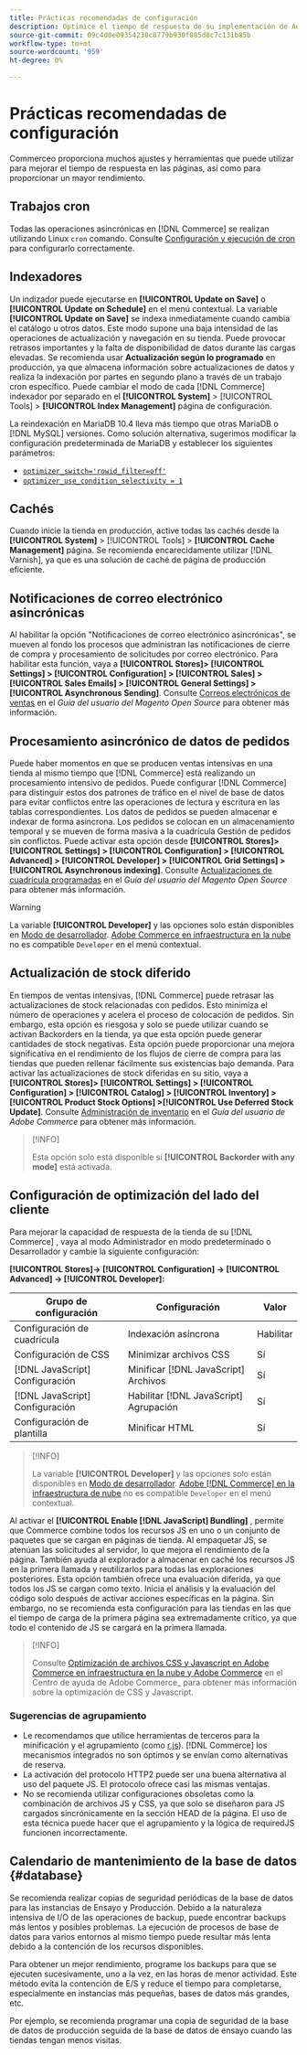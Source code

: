 ```yaml
---
title: Prácticas recomendadas de configuración
description: Optimice el tiempo de respuesta de su implementación de Adobe Commerce o Magento Open Source mediante estas prácticas recomendadas.
source-git-commit: 09c4d0e09354230c8779b930f085d8c7c131b85b
workflow-type: tm+mt
source-wordcount: '959'
ht-degree: 0%

---
```



# Prácticas recomendadas de configuración

Commerceo proporciona muchos ajustes y herramientas que puede utilizar para mejorar el tiempo de respuesta en las páginas, así como para proporcionar un mayor rendimiento.

## Trabajos cron

Todas las operaciones asincrónicas en [!DNL Commerce] se realizan utilizando Linux `cron` comando. Consulte [Configuración y ejecución de cron](https://devdocs.magento.com/guides/v2.4/config-guide/cli/config-cli-subcommands-cron.html) para configurarlo correctamente.

## Indexadores

Un indizador puede ejecutarse en **[!UICONTROL Update on Save]** o **[!UICONTROL Update on Schedule]** en el menú contextual. La variable **[!UICONTROL Update on Save]** se indexa inmediatamente cuando cambia el catálogo u otros datos. Este modo supone una baja intensidad de las operaciones de actualización y navegación en su tienda. Puede provocar retrasos importantes y la falta de disponibilidad de datos durante las cargas elevadas. Se recomienda usar **Actualización según lo programado** en producción, ya que almacena información sobre actualizaciones de datos y realiza la indexación por partes en segundo plano a través de un trabajo cron específico. Puede cambiar el modo de cada [!DNL Commerce] indexador por separado en el  **[!UICONTROL System]** > [!UICONTROL Tools] > **[!UICONTROL Index Management]** página de configuración.

La reindexación en MariaDB 10.4 lleva más tiempo que otras MariaDB o [!DNL MySQL] versiones. Como solución alternativa, sugerimos modificar la configuración predeterminada de MariaDB y establecer los siguientes parámetros:

* [`optimizer_switch='rowid_filter=off'`](https://mariadb.com/kb/en/optimizer-switch/)
* [`optimizer_use_condition_selectivity = 1`](https://mariadb.com/products/skysql/docs/reference/es/system-variables/optimizer_use_condition_selectivity/)

## Cachés

Cuando inicie la tienda en producción, active todas las cachés desde la **[!UICONTROL System]** > [!UICONTROL Tools] > **[!UICONTROL Cache Management]** página. Se recomienda encarecidamente utilizar [!DNL Varnish], ya que es una solución de caché de página de producción eficiente.

## Notificaciones de correo electrónico asincrónicas

Al habilitar la opción &quot;Notificaciones de correo electrónico asincrónicas&quot;, se mueven al fondo los procesos que administran las notificaciones de cierre de compra y procesamiento de solicitudes por correo electrónico. Para habilitar esta función, vaya a **[!UICONTROL Stores]> [!UICONTROL Settings] > [!UICONTROL Configuration] > [!UICONTROL Sales] > [!UICONTROL Sales Emails] > [!UICONTROL General Settings] >[!UICONTROL Asynchronous Sending]**. Consulte [Correos electrónicos de ventas](https://docs.magento.com/user-guide/configuration/sales/sales-emails.html) en el _Guía del usuario del Magento Open Source_ para obtener más información.

## Procesamiento asincrónico de datos de pedidos

Puede haber momentos en que se producen ventas intensivas en una tienda al mismo tiempo que [!DNL Commerce] está realizando un procesamiento intensivo de pedidos. Puede configurar [!DNL Commerce] para distinguir estos dos patrones de tráfico en el nivel de base de datos para evitar conflictos entre las operaciones de lectura y escritura en las tablas correspondientes. Los datos de pedidos se pueden almacenar e indexar de forma asíncrona. Los pedidos se colocan en un almacenamiento temporal y se mueven de forma masiva a la cuadrícula Gestión de pedidos sin conflictos. Puede activar esta opción desde **[!UICONTROL Stores]> [!UICONTROL Settings] > [!UICONTROL Configuration] > [!UICONTROL Advanced] > [!UICONTROL Developer] > [!UICONTROL Grid Settings] >[!UICONTROL Asynchronous indexing]**. Consulte [Actualizaciones de cuadrícula programadas](https://docs.magento.com/user-guide/sales/order-grid-updates-schedule.html) en el _Guía del usuario del Magento Open Source_ para obtener más información.

>[!WARNING]
>
>La variable **[!UICONTROL Developer]** y las opciones solo están disponibles en [Modo de desarrollador](https://devdocs.magento.com/guides/v2.4/config-guide/cli/config-cli-subcommands-mode.html). [Adobe Commerce en infraestructura en la nube](https://devdocs.magento.com/cloud/requirements/cloud-requirements.html#cloud-req-test) no es compatible `Developer` en el menú contextual.

## Actualización de stock diferido

En tiempos de ventas intensivas, [!DNL Commerce] puede retrasar las actualizaciones de stock relacionadas con pedidos. Esto minimiza el número de operaciones y acelera el proceso de colocación de pedidos. Sin embargo, esta opción es riesgosa y solo se puede utilizar cuando se activan Backorders en la tienda, ya que esta opción puede generar cantidades de stock negativas. Esta opción puede proporcionar una mejora significativa en el rendimiento de los flujos de cierre de compra para las tiendas que pueden rellenar fácilmente sus existencias bajo demanda. Para activar las actualizaciones de stock diferidas en su sitio, vaya a **[!UICONTROL Stores]> [!UICONTROL Settings] > [!UICONTROL Configuration] > [!UICONTROL Catalog] > [!UICONTROL Inventory] > [!UICONTROL Product Stock Options] >[!UICONTROL Use Deferred Stock Update]**. Consulte [Administración de inventario](https://docs.magento.com/user-guide/catalog/inventory.html) en el _Guía del usuario de Adobe Commerce_ para obtener más información.

>[!INFO]
>
>Esta opción solo está disponible si **[!UICONTROL Backorder with any mode]** está activada.

## Configuración de optimización del lado del cliente

Para mejorar la capacidad de respuesta de la tienda de su [!DNL Commerce] , vaya al modo Administrador en modo predeterminado o Desarrollador y cambie la siguiente configuración:

**[!UICONTROL Stores]-> [!UICONTROL Configuration] -> [!UICONTROL Advanced] -> [!UICONTROL Developer]:**

| Grupo de configuración | Configuración | Valor |
| ------------------- | -------------------------- | ------ |
| Configuración de cuadrícula | Indexación asíncrona | Habilitar |
| Configuración de CSS | Minimizar archivos CSS | Sí |
| [!DNL JavaScript] Configuración | Minificar [!DNL JavaScript] Archivos | Sí |
| [!DNL JavaScript] Configuración | Habilitar [!DNL JavaScript] Agrupación | Sí |
| Configuración de plantilla | Minificar HTML | Sí |

>[!INFO]
>
>La variable **[!UICONTROL Developer]** y las opciones solo están disponibles en [Modo de desarrollador](https://devdocs.magento.com/guides/v2.4/config-guide/cli/config-cli-subcommands-mode.html). [Adobe [!DNL Commerce] en la infraestructura de nube](https://devdocs.magento.com/cloud/requirements/cloud-requirements.html#cloud-req-test) no es compatible `Developer` en el menú contextual.

Al activar el **[!UICONTROL Enable [!DNL JavaScript] Bundling]** , permite que Commerce combine todos los recursos JS en uno o un conjunto de paquetes que se cargan en páginas de tienda. Al empaquetar JS, se atenúan las solicitudes al servidor, lo que mejora el rendimiento de la página. También ayuda al explorador a almacenar en caché los recursos JS en la primera llamada y reutilizarlos para todas las exploraciones posteriores. Esta opción también ofrece una evaluación diferida, ya que todos los JS se cargan como texto. Inicia el análisis y la evaluación del código solo después de activar acciones específicas en la página. Sin embargo, no se recomienda esta configuración para las tiendas en las que el tiempo de carga de la primera página sea extremadamente crítico, ya que todo el contenido de JS se cargará en la primera llamada.

>[!INFO]
>
>Consulte [Optimización de archivos CSS y Javascript en Adobe Commerce en infraestructura en la nube y Adobe Commerce](https://support.magento.com/hc/en-us/articles/360044482152) en el Centro de ayuda de Adobe Commerce_ para obtener más información sobre la optimización de CSS y Javascript.

### Sugerencias de agrupamiento

* Le recomendamos que utilice herramientas de terceros para la minificación y el agrupamiento (como [r.js](http://requirejs.org/)). [!DNL Commerce] los mecanismos integrados no son óptimos y se envían como alternativas de reserva.
* La activación del protocolo HTTP2 puede ser una buena alternativa al uso del paquete JS. El protocolo ofrece casi las mismas ventajas.
* No se recomienda utilizar configuraciones obsoletas como la combinación de archivos JS y CSS, ya que solo se diseñaron para JS cargados sincrónicamente en la sección HEAD de la página. El uso de esta técnica puede hacer que el agrupamiento y la lógica de requiredJS funcionen incorrectamente.

## Calendario de mantenimiento de la base de datos {#database}

Se recomienda realizar copias de seguridad periódicas de la base de datos para las instancias de Ensayo y Producción. Debido a la naturaleza intensiva de I/O de las operaciones de backup, puede encontrar backups más lentos y posibles problemas. La ejecución de procesos de base de datos para varios entornos al mismo tiempo puede resultar más lenta debido a la contención de los recursos disponibles.

Para obtener un mejor rendimiento, programe los backups para que se ejecuten sucesivamente, uno a la vez, en las horas de menor actividad. Este método evita la contención de E/S y reduce el tiempo para completarse, especialmente en instancias más pequeñas, bases de datos más grandes, etc.

Por ejemplo, se recomienda programar una copia de seguridad de la base de datos de producción seguida de la base de datos de ensayo cuando las tiendas tengan menos visitas.
